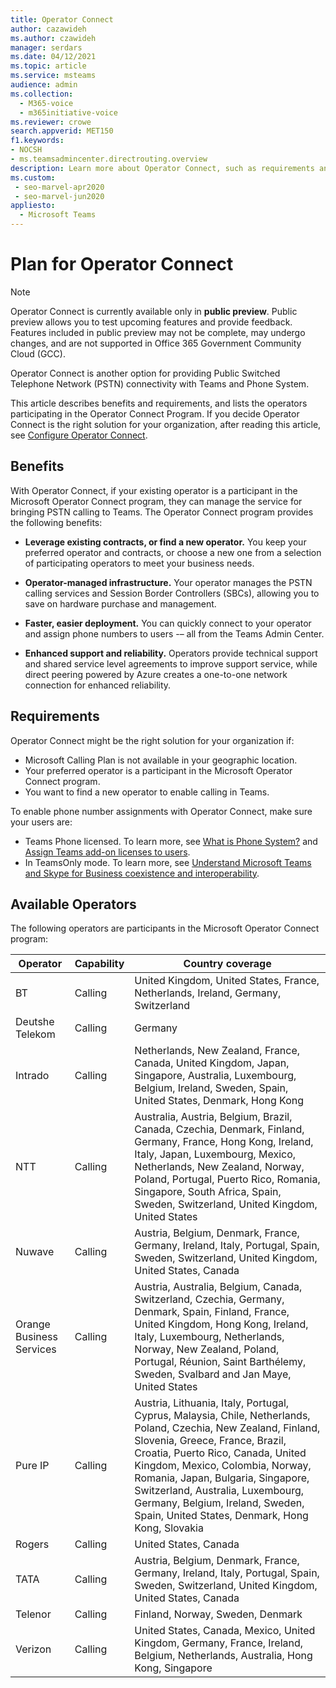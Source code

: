 ```yaml
---
title: Operator Connect
author: cazawideh
ms.author: czawideh
manager: serdars
ms.date: 04/12/2021
ms.topic: article
ms.service: msteams
audience: admin
ms.collection: 
  - M365-voice
  - m365initiative-voice
ms.reviewer: crowe
search.appverid: MET150
f1.keywords:
- NOCSH
- ms.teamsadmincenter.directrouting.overview
description: Learn more about Operator Connect, such as requirements and planning for deployment.
ms.custom: 
 - seo-marvel-apr2020
 - seo-marvel-jun2020
appliesto: 
  - Microsoft Teams
---
```


# Plan for Operator Connect

>[!NOTE]
>Operator Connect is currently available only in **public preview**. Public preview allows you to test upcoming features and provide feedback. Features included in public preview may not be complete, may undergo changes, and are not supported in Office 365 Government Community Cloud (GCC).

Operator Connect is another option for providing Public Switched Telephone Network (PSTN) connectivity with Teams and Phone System.  

This article describes benefits and requirements, and lists the operators participating in the Operator Connect Program.  If you decide Operator Connect is the right solution for your organization, after reading this article, see [Configure Operator Connect](operator-connect-configure.md).  

## Benefits

With Operator Connect, if your existing operator is a participant in the Microsoft Operator Connect program, they can manage the service for bringing PSTN calling to Teams. The Operator Connect program provides the following benefits:

- **Leverage existing contracts, or find a new operator.** You keep your preferred operator and contracts, or choose a new one from a selection of participating operators to meet your business needs.

- **Operator-managed infrastructure.** Your operator manages the PSTN calling services and Session Border Controllers (SBCs), allowing you to save on hardware purchase and management.

- **Faster, easier deployment.** You can quickly connect to your operator and assign phone numbers to users -– all from the Teams Admin Center.

- **Enhanced support and reliability.** Operators provide technical support and shared service level agreements to improve support service, while direct peering powered by Azure creates a one-to-one network connection for enhanced reliability.

## Requirements

 Operator Connect might be the right solution for your organization if:

- Microsoft Calling Plan is not available in your geographic location.
- Your preferred operator is a participant in the Microsoft Operator Connect program.
- You want to find a new operator to enable calling in Teams.

To enable phone number assignments with Operator Connect, make sure your users are:

- Teams Phone licensed. To learn more, see [What is Phone System?](https://docs.microsoft.com/microsoftteams/what-is-phone-system-in-office-365) and [Assign Teams add-on licenses to users](https://docs.microsoft.com/microsoftteams/teams-add-on-licensing/assign-teams-add-on-licenses).
- In TeamsOnly mode. To learn more, see [Understand Microsoft Teams and Skype for Business coexistence and interoperability](https://docs.microsoft.com/microsoftteams/teams-and-skypeforbusiness-coexistence-and-interoperability).

## Available Operators

The following operators are participants in the Microsoft Operator Connect program:

| Operator | Capability | Country coverage |
| --- | --- | --- |
| BT | Calling | United Kingdom, United States, France, Netherlands, Ireland, Germany, Switzerland  |
| Deutshe Telekom | Calling | Germany  |
| Intrado | Calling | Netherlands, New Zealand, France, Canada, United Kingdom, Japan, Singapore, Australia, Luxembourg, Belgium, Ireland, Sweden, Spain, United States, Denmark, Hong Kong  |
| NTT | Calling | Australia, Austria, Belgium, Brazil, Canada, Czechia, Denmark, Finland, Germany, France, Hong Kong, Ireland, Italy, Japan, Luxembourg, Mexico, Netherlands, New Zealand, Norway, Poland, Portugal, Puerto Rico, Romania, Singapore, South Africa, Spain, Sweden, Switzerland, United Kingdom, United States  |
| Nuwave | Calling | Austria, Belgium, Denmark, France, Germany, Ireland, Italy, Portugal, Spain, Sweden, Switzerland, United Kingdom, United States, Canada  |
| Orange Business Services | Calling | Austria, Australia, Belgium, Canada, Switzerland, Czechia, Germany, Denmark, Spain, Finland, France, United Kingdom, Hong Kong, Ireland, Italy, Luxembourg, Netherlands, Norway, New Zealand, Poland, Portugal, Réunion, Saint Barthélemy, Sweden, Svalbard and Jan Maye, United States  |
| Pure IP | Calling | Austria, Lithuania, Italy, Portugal, Cyprus, Malaysia, Chile, Netherlands, Poland, Czechia, New Zealand, Finland, Slovenia, Greece, France, Brazil, Croatia, Puerto Rico, Canada, United Kingdom, Mexico, Colombia, Norway, Romania, Japan, Bulgaria, Singapore, Switzerland, Australia, Luxembourg, Germany, Belgium, Ireland, Sweden, Spain, United States, Denmark, Hong Kong, Slovakia  |
| Rogers | Calling | United States, Canada  |
| TATA | Calling | Austria, Belgium, Denmark, France, Germany, Ireland, Italy, Portugal, Spain, Sweden, Switzerland, United Kingdom, United States, Canada  |
| Telenor | Calling | Finland, Norway, Sweden, Denmark  |
| Verizon | Calling | United States, Canada, Mexico, United Kingdom, Germany, France, Ireland, Belgium, Netherlands, Australia, Hong Kong, Singapore |
